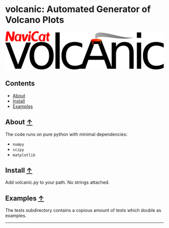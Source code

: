 volcanic: Automated Generator of Volcano Plots
==============================================

![volcanic logo](./images/volcanic_logo.png)

## Contents
* [About](#about-)
* [Install](#install-)
* [Examples](#examples-)

## About [↑](#about)

The code runs on pure python with minimal dependencies: 
- `numpy`
- `scipy`
- `matplotlib`

## Install [↑](#install)

Add volcanic.py to your path. No strings attached.

## Examples [↑](#examples)

The tests subdirectory contains a copious amount of tests which double as examples.

---


